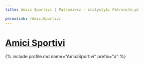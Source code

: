```yaml
---
title: Amici Sportivi | Patromierz - statystyki Patronite.pl

permalink: /AmiciSportivi
---
```


# [Amici Sportivi](https://patronite.pl/AmiciSportivi)

{% include profile.md name="AmiciSportivi" prefix="a" %}
